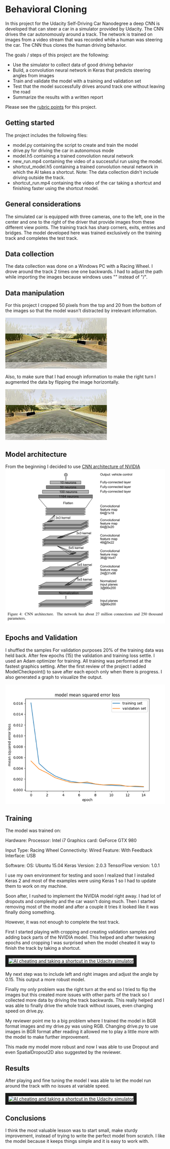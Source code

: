 # Behavioral Cloning
In this project for the Udacity Self-Driving Car Nanodegree a deep CNN  is developed that can steer a car in a simulator provided by Udacity. The CNN drives the car autonomously around a track. The network is trained on images from a video stream that was recorded while a human was steering the car. The CNN thus clones the human driving behavior.


The goals / steps of this project are the following:
* Use the simulator to collect data of good driving behavior
* Build, a convolution neural network in Keras that predicts steering angles from images
* Train and validate the model with a training and validation set
* Test that the model successfully drives around track one without leaving the road
* Summarize the results with a written report

Please see the  [rubric points](https://review.udacity.com/#!/rubrics/432/view) for this project.   


## Getting started

The project includes the following files:
* model.py containing the script to create and train the model
* drive.py for driving the car in autonomous mode
* model.h5 containing a trained convolution neural network
* new_run.mp4 containing the video of a successful run using the model.
* shortcut_model.h5 containing a trained convolution neural network in which the AI takes a shortcut. Note: The data collection didn't include driving outside the track.  
* shortcut_run.mp4 containing the video of the car taking a shortcut and finishing faster using the shortcut model.


## General considerations
The simulated car is equipped with three cameras, one to the left, one in the center and one to the right of the driver that provide images from these different view points. The training track has sharp corners, exits, entries and bridges. The model developed here was trained exclusively on the training track and completes the test track.


## Data collection
The data collection was done on a Windows PC with a Racing Wheel. I drove around the track 2 times one one backwards. I had to adjust the path while importing the images because windows uses "\" instead of "/".

## Data manipulation
For this project I cropped 50 pixels from the top and 20 from the bottom of the images so that the model wasn't distracted by irrelevant information.

![img](images/crop.png)

Also, to make sure that I had enough information to make the right turn I augmented the data by flipping the image horizontally.

![img](images/flip.png)

## Model architecture
From the beginning I decided to use [CNN architecture of NVIDIA](https://arxiv.org/pdf/1604.07316v1.pdf)
![img](images/9-layer-ConvNet-model.png)


## Epochs and Validation
I shuffled the samples
For validation purposes 20% of the training data was held back.
After few epochs (15) the validation and training loss settle.
I used an Adam optimizer for training. All training was performed at the fastest graphics setting.
After the first review of the project I added ModelCheckpoint() to save after each epoch only when there is progress.
I also generated a graph to visualize the output.

![img](images/model.png)

## Training
The model was trained on:

Hardware:
Processor: Intel i7
Graphics card: GeForce GTX 980

Input Type: Racing Wheel
Connectivity: Wired
Feature: With Feedback
Interface: USB

Software:
OS: Ubuntu 15.04
Keras Version: 2.0.3
TensorFlow version: 1.0.1

I use my own environment for testing and soon I realized that I installed Keras 2 and most of the examples were using Keras 1 so I had to update them to work on my machine.

Soon after, I rushed to implement the NVIDIA model right away. I had lot of dropouts and complexity and the car wasn't doing much. Then I started removing most of the model and after a couple it tries it looked like it was finally doing something.

However, it was not enough to complete the test track.

First I started playing with cropping and creating validation samples and adding back parts of the NVIDIA model. This helped and after tweaking epochs and cropping I was surprised when the model cheated it way to finish the track by taking a shortcut.

<a href="https://www.youtube.com/watch?v=JekdHBbfOM4" target="_blank"><img src="https://i.ytimg.com/vi/JekdHBbfOM4/0.jpg"
alt="AI cheating and taking a shortcut in the Udacity simulator " width="240" height="180" border="10" /></a>

My next step was to include left and right images and adjust the angle by 0.15. This output a more robust model.

Finally my only problem was the right turn at the end so I tried to flip the images but this created more issues with other parts of the track so I collected more data by driving the track backwards. This really helped and I was able to finally drive the whole track without issues, even changing speed on drive.py.

My reviewer point me to a big problem where I trained the model in BGR format images and my drive.py was using RGB. Changing drive.py to use images in BGR format after reading it allowed me to play a little more with the model to make further improvement.

This made my model more robust and now I was able to use Dropout and even SpatialDropout2D also suggested by the reviewer.


## Results
After playing and fine tuning the model I was able to let the model run around the track with no issues at variable speed.

<a href="https://www.youtube.com/watch?v=7j3OzEU_FRs" target="_blank"><img src="https://i.ytimg.com/vi/7j3OzEU_FRs/0.jpg"
alt="AI cheating and taking a shortcut in the Udacity simulator " width="240" height="180" border="10" /></a>

## Conclusions
I think the most valuable lesson was to start small, make sturdy improvement, instead of trying to write the perfect model from scratch. I like the model because it keeps things simple and it is easy to work with.
